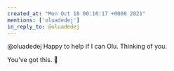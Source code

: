```yaml
---
created_at: "Mon Oct 18 00:10:17 +0000 2021"
mentions: ['oluadedej']
in_reply_to: @oluadedej
---
```


@oluadedej Happy to help if I can Olu. Thinking of you. 

You've got this. 👊